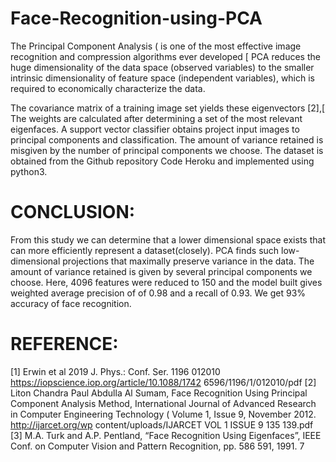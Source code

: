 # Face-Recognition-using-PCA
The Principal Component Analysis ( is one of the most effective image recognition and compression algorithms ever developed [ PCA reduces the huge dimensionality of the data space (observed variables) to the smaller intrinsic dimensionality of feature space (independent variables), which is required to economically characterize the data. 

The covariance matrix of a training image set yields these eigenvectors [2],[ The weights are calculated after determining a set of the most relevant eigenfaces. A support vector classifier obtains project input images to principal components and classification. The amount of variance retained is misgiven by the number of principal components we choose. The dataset is obtained from the Github repository Code Heroku and implemented using python3.

# CONCLUSION:
From this study we can determine that a lower dimensional space exists that can more efficiently represent a dataset(closely). PCA finds such low-dimensional projections that maximally preserve variance in the data. The amount of variance retained is given by several principal components we choose. Here, 4096 features were reduced to 150 and the model built gives weighted average precision of of 0.98 and a recall of 0.93. We get 93% accuracy of face recognition.

# REFERENCE:
[1]
Erwin et al 2019 J. Phys.: Conf. Ser. 1196 012010
https://iopscience.iop.org/article/10.1088/1742 6596/1196/1/012010/pdf
[2]
Liton Chandra Paul Abdulla Al Sumam, Face Recognition Using Principal Component
Analysis Method, International Journal of Advanced Research in Computer Engineering
Technology ( Volume 1, Issue 9, November 2012.
http://ijarcet.org/wp content/uploads/IJARCET VOL 1 ISSUE 9 135 139.pdf
[3]
M.A. Turk and A.P. Pentland, “Face Recognition Using Eigenfaces”, IEEE Conf. on
Computer Vision and Pattern Recognition, pp. 586 591, 1991.
7
